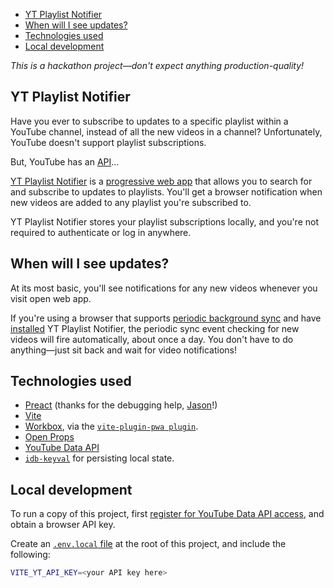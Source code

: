 - [YT Playlist Notifier](#yt-playlist-notifier)
- [When will I see updates?](#when-will-i-see-updates)
- [Technologies used](#technologies-used)
- [Local development](#local-development)

_This is a hackathon project—don't expect anything production-quality!_

## YT Playlist Notifier

Have you ever to subscribe to updates to a specific playlist within a YouTube channel, instead of all the new videos in a channel? Unfortunately, YouTube doesn't support playlist subscriptions.

But, YouTube has an [API](https://developers.google.com/youtube/v3)...

[YT Playlist Notifier](https://yt-playlist-notifier.web.app/) is a [progressive web app](https://web.dev/progressive-web-apps/) that allows you to search for and subscribe to updates to playlists. You'll get a browser notification when new videos are added to any playlist you're subscribed to.

YT Playlist Notifier stores your playlist subscriptions locally, and you're not required to authenticate or log in anywhere.

## When will I see updates?

At its most basic, you'll see notifications for any new videos whenever you visit open web app.

If you're using a browser that supports [periodic background sync](https://web.dev/periodic-background-sync/) and have [installed](https://support.google.com/chrome/answer/9658361) YT Playlist Notifier, the periodic sync event checking for new videos will fire automatically, about once a day. You don't have to do anything—just sit back and wait for video notifications!

## Technologies used

- [Preact](https://preactjs.com/) (thanks for the debugging help, [Jason](https://twitter.com/_developit)!)
- [Vite](https://vitejs.dev/)
- [Workbox](https://workboxjs.org/), via the [`vite-plugin-pwa plugin`](https://github.com/antfu/vite-plugin-pwa).
- [Open Props](https://open-props.style/)
- [YouTube Data API](https://developers.google.com/youtube/v3)
- [`idb-keyval`](https://github.com/jakearchibald/idb-keyval) for persisting local state.

## Local development

To run a copy of this project, first [register for YouTube Data API access](https://developers.google.com/youtube/v3/getting-started), and obtain a browser API key.

Create an [`.env.local` file](https://vitejs.dev/guide/env-and-mode.html#env-files) at the root of this project, and include the following:

```sh
VITE_YT_API_KEY=<your API key here>
```
